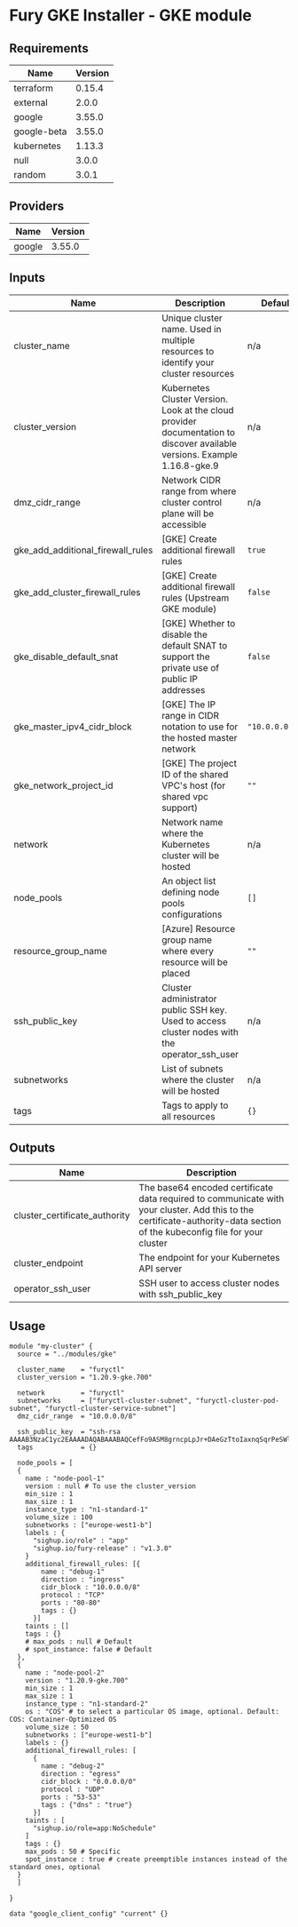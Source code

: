 <!-- BEGIN_TF_DOCS -->

# Fury GKE Installer - GKE module

<!-- <KFD-DOCS> -->

## Requirements

| Name | Version |
|------|---------|
| terraform | 0.15.4 |
| external | 2.0.0 |
| google | 3.55.0 |
| google-beta | 3.55.0 |
| kubernetes | 1.13.3 |
| null | 3.0.0 |
| random | 3.0.1 |

## Providers

| Name | Version |
|------|---------|
| google | 3.55.0 |

## Inputs

| Name | Description | Default | Required |
|------|-------------|---------|:--------:|
| cluster\_name | Unique cluster name. Used in multiple resources to identify your cluster resources | n/a | yes |
| cluster\_version | Kubernetes Cluster Version. Look at the cloud provider documentation to discover available versions. Example 1.16.8-gke.9 | n/a | yes |
| dmz\_cidr\_range | Network CIDR range from where cluster control plane will be accessible | n/a | yes |
| gke\_add\_additional\_firewall\_rules | [GKE] Create additional firewall rules | `true` | no |
| gke\_add\_cluster\_firewall\_rules | [GKE] Create additional firewall rules (Upstream GKE module) | `false` | no |
| gke\_disable\_default\_snat | [GKE] Whether to disable the default SNAT to support the private use of public IP addresses | `false` | no |
| gke\_master\_ipv4\_cidr\_block | [GKE] The IP range in CIDR notation to use for the hosted master network | `"10.0.0.0/28"` | no |
| gke\_network\_project\_id | [GKE] The project ID of the shared VPC's host (for shared vpc support) | `""` | no |
| network | Network name where the Kubernetes cluster will be hosted | n/a | yes |
| node\_pools | An object list defining node pools configurations | `[]` | no |
| resource\_group\_name | [Azure] Resource group name where every resource will be placed | `""` | no |
| ssh\_public\_key | Cluster administrator public SSH key. Used to access cluster nodes with the operator\_ssh\_user | n/a | yes |
| subnetworks | List of subnets where the cluster will be hosted | n/a | yes |
| tags | Tags to apply to all resources | `{}` | no |

## Outputs

| Name | Description |
|------|-------------|
| cluster\_certificate\_authority | The base64 encoded certificate data required to communicate with your cluster. Add this to the certificate-authority-data section of the kubeconfig file for your cluster |
| cluster\_endpoint | The endpoint for your Kubernetes API server |
| operator\_ssh\_user | SSH user to access cluster nodes with ssh\_public\_key |

## Usage

```hcl
module "my-cluster" {
  source = "../modules/gke"

  cluster_name    = "furyctl"
  cluster_version = "1.20.9-gke.700"
  
  network         = "furyctl"
  subnetworks     = ["furyctl-cluster-subnet", "furyctl-cluster-pod-subnet", "furyctl-cluster-service-subnet"]
  dmz_cidr_range  = "10.0.0.0/8"
  
  ssh_public_key  = "ssh-rsa AAAAB3NzaC1yc2EAAAADAQABAAABAQCefFo9ASM8grncpLpJr+DAeGzTtoIaxnqSqrPeSWlCyManFz5M/DDkbnql8PdrENFU28blZyIxu93d5U0RhXZumXk1utpe0L/9UtImnOGG6/dKv9fV9vcJH45XdD3rCV21ZMG1nuhxlN0DftcuUubt/VcHXflBGaLrs18DrMuHVIbyb5WO4wQ9Od/SoJZyR6CZmIEqag6ADx4aFcdsUwK1Cpc51LhPbkdXGGjipiwP45q0I6/Brjxv/Kia1e+RmIRHiltsVBdKKTL9hqu9esbAod9I5BkBtbB5bmhQUVFZehi+d/opPvsIszE/coW5r/g/EVf9zZswebFPcsNr85+x"
  tags            = {}

  node_pools = [
  {
    name : "node-pool-1"
    version : null # To use the cluster_version
    min_size : 1
    max_size : 1
    instance_type : "n1-standard-1"
    volume_size : 100
    subnetworks : ["europe-west1-b"]
    labels : {
      "sighup.io/role" : "app"
      "sighup.io/fury-release" : "v1.3.0"
    }
    additional_firewall_rules: [{
        name : "debug-1"
        direction : "ingress"
        cidr_block : "10.0.0.0/8"
        protocol : "TCP"
        ports : "80-80"
        tags : {}
      }]
    taints : []
    tags : {}
    # max_pods : null # Default
    # spot_instance: false # Default
  },
  {
    name : "node-pool-2"
    version : "1.20.9-gke.700"
    min_size : 1
    max_size : 1
    instance_type : "n1-standard-2"
    os : "COS" # to select a particular OS image, optional. Default: COS: Container-Optimized OS
    volume_size : 50
    subnetworks : ["europe-west1-b"]
    labels : {}
    additional_firewall_rules: [
      {
        name : "debug-2"
        direction : "egress"
        cidr_block : "0.0.0.0/0"
        protocol : "UDP"
        ports : "53-53"
        tags : {"dns" : "true"}
      }]
    taints : [
      "sighup.io/role=app:NoSchedule"
    ]
    tags : {}
    max_pods : 50 # Specific
    spot_instance : true # create preemptible instances instead of the standard ones, optional
  }
  ]

}

data "google_client_config" "current" {}
```

<!-- </KFD-DOCS> -->
<!-- END_TF_DOCS -->
